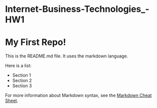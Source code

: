 # Internet-Business-Technologies_-HW1

# My First Repo!

This is the README.md file. It uses the markdown language.

Here is a list:

  + Section 1
  + Section 2
  + Section 3

For more information about Markdown syntax, see the [Markdown Cheat Sheet](https://www.markdownguide.org/cheat-sheet/).
